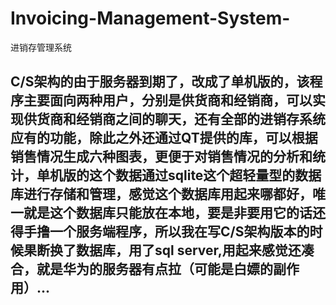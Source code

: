 # Invoicing-Management-System-
进销存管理系统
## C/S架构的由于服务器到期了，改成了单机版的，该程序主要面向两种用户，分别是供货商和经销商，可以实现供货商和经销商之间的聊天，还有全部的进销存系统应有的功能，除此之外还通过QT提供的库，可以根据销售情况生成六种图表，更便于对销售情况的分析和统计，单机版的这个数据通过sqlite这个超轻量型的数据库进行存储和管理，感觉这个数据库用起来哪都好，唯一就是这个数据库只能放在本地，要是非要用它的话还得手撸一个服务端程序，所以我在写C/S架构版本的时候果断换了数据库，用了sql server,用起来感觉还凑合，就是华为的服务器有点拉（可能是白嫖的副作用）...
